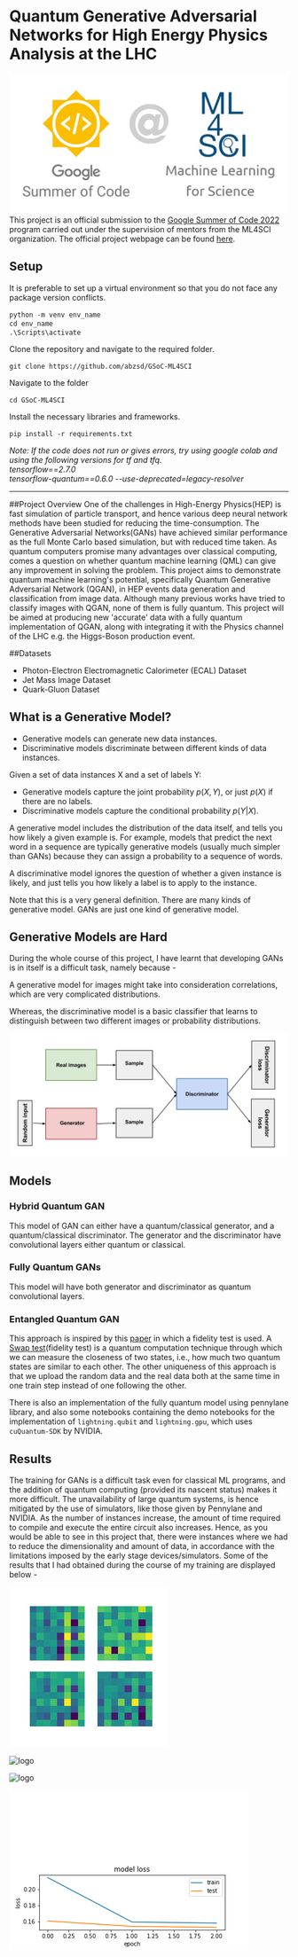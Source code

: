 # Quantum Generative Adversarial Networks for High Energy Physics Analysis at the LHC

![logo](https://github.com/abzsd/GSoC-ML4SCI/blob/main/data/logo.jpeg?raw=true)
This project is an official submission to the [Google Summer of Code 2022](https://summerofcode.withgoogle.com/) program carried out under the supervision of mentors from the ML4SCI organization.
The official project webpage can be found [here](https://summerofcode.withgoogle.com/programs/2022/projects/QzBcIxrS).

## Setup

It is preferable to set up a virtual environment so that you do not face any package version conflicts.
```shell
python -m venv env_name
cd env_name
.\Scripts\activate
```

Clone the repository and navigate to the required folder.
```shell
git clone https://github.com/abzsd/GSoC-ML4SCI
```
Navigate to the folder
```shell
cd GSoC-ML4SCI
```
Install the necessary libraries and frameworks.
```shell
pip install -r requirements.txt
```

_Note: If the code does not run or gives errors, try using google colab and using the following versions for tf and tfq.
<br>
tensorflow==2.7.0
<br>
tensorflow-quantum==0.6.0 --use-deprecated=legacy-resolver_
***

##Project Overview
One of the challenges in High-Energy Physics(HEP) is fast simulation of particle transport, and hence various deep neural network methods have been studied for reducing the time-consumption. The Generative Adversarial Networks(GANs) have achieved similar performance as the full Monte Carlo based simulation, but with reduced time taken. As quantum computers promise many advantages over classical computing, comes a question on whether quantum machine learning (QML) can give any improvement in solving the problem. This project aims to demonstrate quantum machine learning's potential, specifically Quantum Generative Adversarial Network (QGAN), in HEP events data generation and classification from image data. Although many previous works have tried to classify images with QGAN, none of them is fully quantum. This project will be aimed at producing new 'accurate' data with a fully quantum implementation of QGAN, along with integrating it with the Physics channel of the LHC e.g. the Higgs-Boson production event.

##Datasets
- Photon-Electron Electromagnetic Calorimeter (ECAL) Dataset
- Jet Mass Image Dataset
- Quark-Gluon Dataset

## What is a Generative Model?

- Generative models can generate new data instances.
- Discriminative models discriminate between different kinds of data instances.

Given a set of data instances X and a set of labels Y:

- Generative models capture the joint probability $p(X, Y)$, or just $p(X)$ if there are no labels.
- Discriminative models capture the conditional probability $p(Y | X)$.

A generative model includes the distribution of the data itself, and tells you how likely a given example is. For example, models that predict the next word in a sequence are typically generative models (usually much simpler than GANs) because they can assign a probability to a sequence of words.

A discriminative model ignores the question of whether a given instance is likely, and just tells you how likely a label is to apply to the instance.

Note that this is a very general definition. There are many kinds of generative model. GANs are just one kind of generative model.

## Generative Models are Hard
During the whole course of this project, I have learnt that developing GANs is in itself is a difficult task, namely because - 

A generative model for images might take into consideration correlations, which are very complicated distributions.

Whereas, the discriminative model is a basic classifier that learns to distinguish between two different images or probability distributions.


![logo](https://github.com/abzsd/GSoC-ML4SCI/blob/main/data/logo1.svg?raw=true)

## Models
### Hybrid Quantum GAN
This model of GAN can either have a quantum/classical generator, and a quantum/classical discriminator. The generator and the discriminator have convolutional layers either quantum or classical. 

### Fully Quantum GANs
This model will have both generator and discriminator as quantum convolutional layers. 

### Entangled Quantum GAN
This approach is inspired by this [paper](https://arxiv.org/abs/2105.00080) in which a fidelity test is used. A [Swap test](https://en.wikipedia.org/wiki/Swap_test)(fidelity test) is a quantum computation technique through which we can measure the closeness of two states, i.e., how much two quantum states are similar to each other. The other uniqueness of this approach is that we upload the random data and the real data both at the same time in one train step instead of one following the other.

 There is also an implementation of the fully quantum model using pennylane library, and also some notebooks containing the demo notebooks for the implementation of ```lightning.qubit``` and ```lightning.gpu```, which uses ```cuQuantum-SDK``` by NVIDIA.
 
 ## Results
 The training for GANs is a difficult task even for classical ML programs, and the addition of quantum computing (provided its nascent status) makes it more difficult. The unavailability of large quantum systems, is hence mitigated by the use of simulators, like those given by Pennylane and NVIDIA. As the number of instances increase, the amount of time required to compile and execute the entire circuit also increases. Hence, as you would be able to see in this project that, there were instances where we had to reduce the dimensionality and amount of data, in accordance with the limitations imposed by the early stage devices/simulators. 
 Some of the results that I had obtained during the course of my training are displayed below - 

![logo](https://github.com/abzsd/GSoC-ML4SCI/blob/main/plots/dcgan.gif?raw=true)

![logo](https://github.com/abzsd/GSoC-ML4SCI/blob/main/plots/dcgan_v2.gif?raw=true)

![logo](https://github.com/abzsd/GSoC-ML4SCI/blob/main/plots/dcgan_v3.gif?raw=true)

![logo](https://github.com/abzsd/GSoC-ML4SCI/blob/main/plots/QDiscriminator_v2_loss.png?raw=true)
